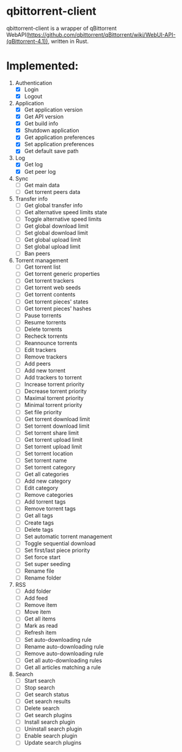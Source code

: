 # qbittorrent-client
qbittorrent-client is a wrapper of qBittorrent WebAPI(https://github.com/qbittorrent/qBittorrent/wiki/WebUI-API-(qBittorrent-4.1)), written in Rust.

# Implemented:
1. Authentication
    - [x] Login
    - [x] Logout
2. Application
    - [x] Get application version
    - [x] Get API version
    - [x] Get build info
    - [x] Shutdown application
    - [x] Get application preferences
    - [x] Set application preferences
    - [x] Get default save path
3. Log
    - [x] Get log
    - [x] Get peer log
4. Sync
    - [ ] Get main data
    - [ ] Get torrent peers data
5. Transfer info
    - [ ] Get global transfer info
    - [ ] Get alternative speed limits state
    - [ ] Toggle alternative speed limits
    - [ ] Get global download limit
    - [ ] Set global download limit
    - [ ] Get global upload limit
    - [ ] Set global upload limit
    - [ ] Ban peers
6. Torrent management
    - [ ] Get torrent list
    - [ ] Get torrent generic properties
    - [ ] Get torrent trackers
    - [ ] Get torrent web seeds
    - [ ] Get torrent contents
    - [ ] Get torrent pieces' states
    - [ ] Get torrent pieces' hashes
    - [ ] Pause torrents
    - [ ] Resume torrents
    - [ ] Delete torrents
    - [ ] Recheck torrents
    - [ ] Reannounce torrents
    - [ ] Edit trackers
    - [ ] Remove trackers
    - [ ] Add peers
    - [ ] Add new torrent
    - [ ] Add trackers to torrent
    - [ ] Increase torrent priority
    - [ ] Decrease torrent priority
    - [ ] Maximal torrent priority
    - [ ] Minimal torrent priority
    - [ ] Set file priority
    - [ ] Get torrent download limit
    - [ ] Set torrent download limit
    - [ ] Set torrent share limit
    - [ ] Get torrent upload limit
    - [ ] Set torrent upload limit
    - [ ] Set torrent location
    - [ ] Set torrent name
    - [ ] Set torrent category
    - [ ] Get all categories
    - [ ] Add new category
    - [ ] Edit category
    - [ ] Remove categories
    - [ ] Add torrent tags
    - [ ] Remove torrent tags
    - [ ] Get all tags
    - [ ] Create tags
    - [ ] Delete tags
    - [ ] Set automatic torrent management
    - [ ] Toggle sequential download
    - [ ] Set first/last piece priority
    - [ ] Set force start
    - [ ] Set super seeding
    - [ ] Rename file
    - [ ] Rename folder
7. RSS
    - [ ] Add folder
    - [ ] Add feed
    - [ ] Remove item
    - [ ] Move item
    - [ ] Get all items
    - [ ] Mark as read
    - [ ] Refresh item
    - [ ] Set auto-downloading rule
    - [ ] Rename auto-downloading rule
    - [ ] Remove auto-downloading rule
    - [ ] Get all auto-downloading rules
    - [ ] Get all articles matching a rule
8. Search
    - [ ] Start search
    - [ ] Stop search
    - [ ] Get search status
    - [ ] Get search results
    - [ ] Delete search
    - [ ] Get search plugins
    - [ ] Install search plugin
    - [ ] Uninstall search plugin
    - [ ] Enable search plugin
    - [ ] Update search plugins
